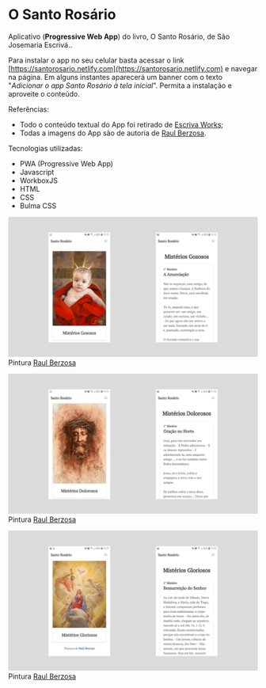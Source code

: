 # O Santo Rosário

Aplicativo (**Progressive Web App**) do livro, O Santo Rosário, de São Josemaria Escrivá..

Para instalar o app no seu celular basta acessar o link [https://santorosario.netlify.com](https://santorosario.netlify.com) e navegar na página. Em alguns instantes aparecerá um banner com o texto "*Adicionar o app Santo Rosário à tela inicial*". Permita a instalação e aproveite o conteúdo.

Referências:
* Todo o conteúdo textual do App foi retirado de [Escriva Works](http://www.escrivaworks.org.br/book/santo_rosario.htm);
* Todas a imagens do App são de autoria de [Raul Berzosa](http://www.raulberzosa.com/).

Tecnologias utilizadas:
* PWA (Progressive Web App)
* Javascript
* WorkboxJS
* HTML
* CSS
* Bulma CSS

![Mistérios Gozosos](https://github.com/SueldoSales/SantoRosario/raw/master/screenshots/sr_gozosos.jpg)
Pintura [Raul Berzosa](http://www.raulberzosa.com/)

![Mistérios Gozosos](https://github.com/SueldoSales/SantoRosario/raw/master/screenshots/sr_dolorosos.jpg)
Pintura [Raul Berzosa](http://www.raulberzosa.com/)

![Mistérios Gozosos](https://github.com/SueldoSales/SantoRosario/raw/master/screenshots/sr_gloriosos.jpg)
Pintura [Raul Berzosa](http://www.raulberzosa.com/)
